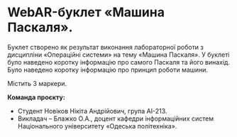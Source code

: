 # WebAR-буклет «Машина Паскаля».
Буклет створено як результат виконання лабораторної роботи з дисципліни «Операційні системи» на тему «Машина Паскаля». У буклеті було наведено коротку інформацію про самого Паскаля та його винахід. Було наведено коротку інформацію про принцип роботи машини.

Містить 3 маркери.

**Команда проєкту:**
+ Студент Новіков Нікіта Андрійович, група АІ-213.
+ Викладач – Блажко О.А., доцент кафедри інформаційних систем Національного університету «Одеська політехніка».
